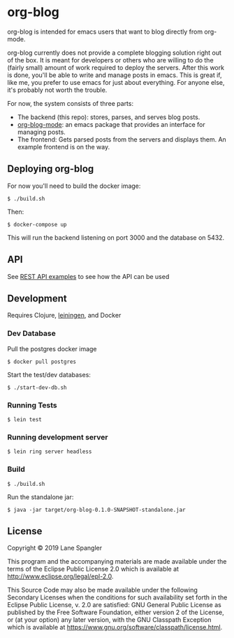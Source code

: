 # org-blog

org-blog is intended for emacs users that want to blog directly from org-mode.

org-blog currently does not provide a complete blogging solution right out of the box. It is meant for developers or others who are willing to do the (fairly small) amount of work required to deploy the servers. After this work is done, you'll be able to write and manage posts in emacs. This is great if, like me, you prefer to use emacs for just about everything. For anyone else, it's probably not worth the trouble.

For now, the system consists of three parts:
- The backend (this repo): stores, parses, and serves blog posts.
- [org-blog-mode](https://github.com/lane-s/org-blog-mode): an emacs package that provides an interface for managing posts.
- The frontend: Gets parsed posts from the servers and displays them. An example frontend is on the way.

## Deploying org-blog 

For now you'll need to build the docker image:

    $ ./build.sh

Then:

    $ docker-compose up
    
This will run the backend listening on port 3000 and the database on 5432.

## API

See [REST API examples](./api_examples.http) to see how the API can be used

## Development

Requires Clojure, [leiningen](https://leiningen.org/), and Docker

### Dev Database
Pull the postgres docker image

    $ docker pull postgres
    
Start the test/dev databases:

    $ ./start-dev-db.sh

### Running Tests

    $ lein test

### Running development server

    $ lein ring server headless
    
### Build

    $ ./build.sh
    
Run the standalone jar:
    
    $ java -jar target/org-blog-0.1.0-SNAPSHOT-standalone.jar
## License

Copyright © 2019 Lane Spangler

This program and the accompanying materials are made available under the
terms of the Eclipse Public License 2.0 which is available at
http://www.eclipse.org/legal/epl-2.0.

This Source Code may also be made available under the following Secondary
Licenses when the conditions for such availability set forth in the Eclipse
Public License, v. 2.0 are satisfied: GNU General Public License as published by
the Free Software Foundation, either version 2 of the License, or (at your
option) any later version, with the GNU Classpath Exception which is available
at https://www.gnu.org/software/classpath/license.html.
